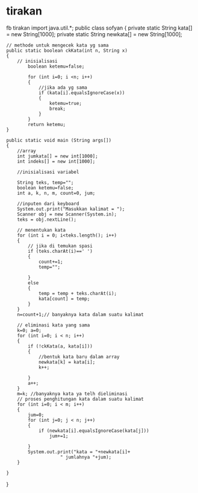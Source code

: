 # tirakan
fb tirakan
import java.util.*;
public class sofyan {
	private static String kata[] = new String[1000];
	private static String newkata[] = new String[1000];
	
	// methode untuk mengecek kata yg sama
	public static boolean ckKata(int n, String x)
	{
		// inisialisasi
			boolean ketemu=false;
			
			for (int i=0; i <n; i++)
			{
				//jika ada yg sama
				if (kata[i].equalsIgnoreCase(x))
				{
					ketemu=true;
					break;
				}
			}
			return ketemu;	
	}

	public static void main (String args[])
	{
		//array
		int jumkata[] = new int[1000];
		int indeks[] = new int[1000];
		
		//inisialisasi variabel
		
		String teks, temp="";
		boolean ketemu=false;
		int a, k, n, m, count=0, jum;
		
		//inputen dari keyboard
		System.out.print("Masukkan kalimat = ");
		Scanner obj = new Scanner(System.in);
		teks = obj.nextLine();
		
		// menentukan kata
		for (int i = 0; i<teks.length(); i++)
		{
			// jika di temukan spasi
			if (teks.charAt(i)==' ')
			{
				count+=1;
				temp="";
				
			}
			else
			{
				temp = temp + teks.charAt(i);
				kata[count] = temp;
			}
		}
		n=count+1;// banyaknya kata dalam suatu kalimat
		
		// eliminasi kata yang sama
		k=0; a=0;
		for (int i=0; i < n; i++)
		{
			if (!ckKata(a, kata[i]))
			{
				//bentuk kata baru dalam array
				newkata[k] = kata[i];
				k++;
				
			}
			a++;
		}
		m=k; //banyaknya kata ya telh dieliminasi
		// proses penghitungan kata dalam suatu kalimat
		for (int i=0; i < m; i++)
		{
			jum=0;
			for (int j=0; j < n; j++)
			{
				if (newkata[i].equalsIgnoreCase(kata[j]))
					jum+=1;
				
			}
			System.out.print("kata = "+newkata[i]+
						" jumlahnya "+jum);
		}
		
	}
}



